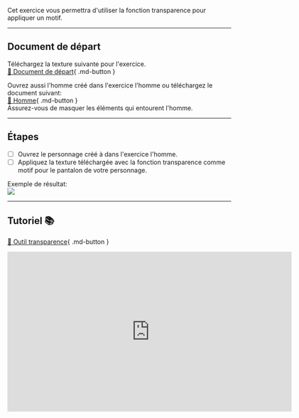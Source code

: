 Cet exercice vous permettra d'utiliser la fonction transparence pour appliquer un motif.   

***  

## Document de départ
Téléchargez la texture suivante pour l'exercice.   
[📁 Document de départ](https://cmontmorency365.sharepoint.com/:i:/s/TIM-582214-Animation2d77/EV3MGsiPeAhPsvjv1KpaAaEBNnNmHVWBhFe2e47ND-FITQ?e=ytEzX8){ .md-button }   <br>

Ouvrez aussi l'homme créé dans l'exercice l'homme ou téléchargez le document suivant:   
[📁 Homme](https://cmontmorency365.sharepoint.com/:u:/s/TIM-582214-Animation2d77/EU6g4HsANVVDkl_lfBlQZqoBul7pI0kfARwDunCfrS9Y8g?e=3GL4HE){ .md-button }   <br>
Assurez-vous de masquer les éléments qui entourent l'homme.   
***  
## Étapes

- [ ] Ouvrez le personnage créé à dans l'exercice l'homme.
- [ ] Appliquez la texture téléchargée avec la fonction transparence comme motif pour le pantalon de votre personnage.

Exemple de résultat:   
<img src="images/transparence.jpg">

***  

## Tutoriel 📚
[📁 Outil transparence](https://cmontmorency365.sharepoint.com/:v:/s/TIM-582214-Animation2d77/EXK9TJqqjEFFn0Wc9ZgFZhIBGhOdfNSoxoXmJRJtQPJJkA?e=kk95pH){ .md-button }   <br>
<iframe src="https://cmontmorency365.sharepoint.com/sites/TIM-582214-Animation2d77/_layouts/15/embed.aspx?UniqueId=9a4cbd72-8caa-4541-9f45-9cf598056612&embed=%7B%22ust%22%3Atrue%2C%22hv%22%3A%22CopyEmbedCode%22%7D&referrer=StreamWebApp&referrerScenario=EmbedDialog.Create" width="640" height="360" frameborder="0" scrolling="no" allowfullscreen title="02_masque_transparence.mp4"></iframe>
